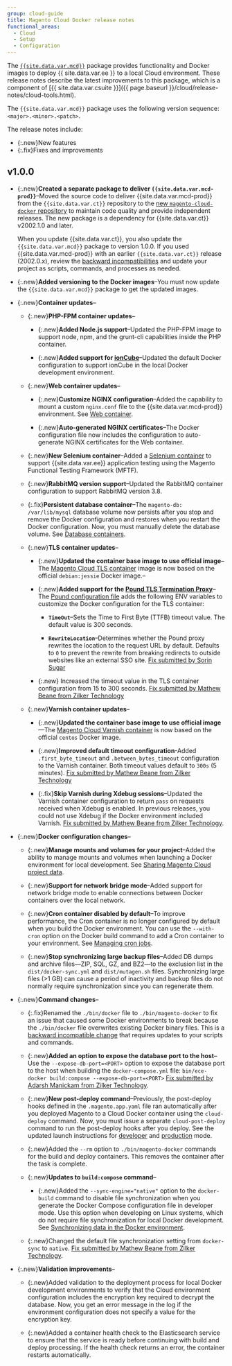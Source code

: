 ```yaml
---
group: cloud-guide
title: Magento Cloud Docker release notes
functional_areas:
  - Cloud
  - Setup
  - Configuration
---
```


The [`{{site.data.var.mcd}}`](https://github.com/magento/magento-cloud-docker) package provides functionality and Docker images to deploy {{ site.data.var.ee }} to a local Cloud environment. These release notes describe the latest improvements to this package, which is a component of [{{ site.data.var.csuite }}]({{ page.baseurl }}/cloud/release-notes/cloud-tools.html).

The `{{site.data.var.mcd}}` package uses the following version sequence: `<major>.<minor>.<patch>`.

The release notes include:

-  {:.new}New features
-  {:.fix}Fixes and improvements

## v1.0.0

-  {:.new}**Created a separate package to deliver `{{site.data.var.mcd-prod}}`**–Moved the source code to deliver {{site.data.var.mcd-prod}} from the `{{site.data.var.ct}}` repository to the [new `magento-cloud-docker` repository](https://github.com/magento/magento-cloud-docker) to maintain code quality and provide independent releases.  The new package is a dependency for {{site.data.var.ct}} v2002.1.0 and later.

   When you update {{site.data.var.ct}}, you also update the `{{site.data.var.mcd}}` package to version 1.0.0. If you used {{site.data.var.mcd-prod}} with an earlier `{{site.data.var.ct}}` release (2002.0.x), review the [backward incompatibilities]({{site.baseurl}}/cloud/release-notes/backward-incompatible-changes.html#magento-cloud-docker-changes) and update your project as scripts, commands, and processes as needed.

-  {:.new}**Added versioning to the Docker images**–You must now update the `{{site.data.var.mcd}}` package to get the updated images.<!--MAGECLOUD-4737-->

-  {:.new}**Container updates**–

   -  {:.new}**PHP-FPM container updates**–

      -  {:.new}**Added Node.js support**–Updated the PHP-FPM image to support node, npm, and the grunt-cli capabilities inside the PHP container.<!--MAGECLOUD-3953-->

      -  {:.new}**Added support for [ionCube](https://www.ioncube.com/)**–Updated the default Docker configuration to support ionCube in the local Docker development environment.<!--MAGECLOUD-4354-->

   -  {:.new}**Web container updates**–

      -  {:.new}**Customize NGINX configuration**–Added the capability to mount a custom `nginx.conf` file to the {{site.data.var.mcd-prod}} environment. See [Web container]({{site.baseurl}}/cloud/docker/docker-containers-service.html#web-container).<!--MAGECLOUD-4204-->

      -  {:.new}**Auto-generated NGINX certificates**–The Docker configuration file now includes the configuration to auto-generate NGINX certificates for the Web container.<!--MAGECLOUD-4258-->

   -  {:.new}**New Selenium container**–Added a [Selenium container]({{site.baseurl}}/cloud/docker/docker-containers-service.html#selenium-container) to support {{site.data.var.ee}} application testing using the Magento Functional Testing Framework (MFTF).<!--MAGECLOUD-4040-->

   -  {:.new}**RabbitMQ version support**–Updated the RabbitMQ container configuration to support RabbitMQ version 3.8.<!--MAGECLOUD-4674-->

   -  {:.fix}**Persistent database container**–The `magento-db: /var/lib/mysql` database volume now persists after you stop and remove the Docker configuration and restores when you restart the Docker configuration. Now, you must manually delete the database volume. See [Database containers].<!--MAGECLOUD-3978-->

   -  {:.new}**TLS container updates**–

      -  {:.new}**Updated the container base image to use official image**–The [Magento Cloud TLS container] image is now based on the official `debian:jessie` Docker image.–<!--MAGECLOUD-4163-->

      -  {:.new}**Added support for the [Pound TLS Termination Proxy]**–The [Pound configuration file][`pound.cfg`] adds the following ENV variables to customize the Docker configuration for the TLS container:

         -  **`TimeOut`**–Sets the Time to First Byte (TTFB) timeout value. The default value is 300 seconds.

         -  **`RewriteLocation`**–Determines whether the Pound proxy rewrites the location to the request URL by default. Defaults to `0` to prevent the rewrite from breaking redirects to outside websites like an external SSO site. [Fix submitted by Sorin Sugar](https://github.com/magento/magento-cloud-docker/pull/37)<!--MAGECLOUD-4061-->

      -  {:.new} Increased the timeout value in the TLS container configuration from 15 to 300 seconds. [Fix submitted by Mathew Beane from Zilker Technology](https://github.com/magento/magento-cloud-docker/pull/78)<!--MAGECLOUD-4460-->

   -  {:.new}**Varnish container updates**–

      -  {:.new}**Updated the container base image to use official image**—The [Magento Cloud Varnish container] is now based on the official `centos` Docker image.<!--MAGECLOUD-4163-->

      -  {:.new}**Improved default timeout configuration**-Added `.first_byte_timeout` and `.between_bytes_timeout` configuration to the Varnish container. Both timeout values default to `300s` (5 minutes). [Fix submitted by Mathew Beane from Zilker Technology](https://github.com/magento/magento-cloud-docker/pull/78)<!--MAGECLOUD-4460-->

      -  {:.fix}**Skip Varnish during Xdebug sessions**–Updated the Varnish container configuration to return `pass` on requests received when Xdebug is enabled. In previous releases, you could not use Xdebug if the Docker environment included Varnish. [Fix submitted by Mathew Beane from Zilker Technology](https://github.com/magento/magento-cloud-docker/pull/111).<!--MAGECLOUD-4873-->

-  {:.new}**Docker configuration changes**–

   -  {:.new}**Manage mounts and volumes for your project**–Added the ability to manage mounts and volumes when launching a Docker environment for local development. See [Sharing Magento Cloud project data].<!--MAGECLOUD-3248-->

   -  {:.new}**Support for network bridge mode**–Added support for network bridge mode to enable connections between Docker containers over the local network.<!--MAGECLOUD-4165-->

   -  {:.new}**Cron container disabled by default**–To improve performance, the Cron container is no longer configured by default when you build the Docker environment. You can use the `--with-cron` option on the Docker build command to add a Cron container to your environment. See [Managing cron jobs]({{site.baseurl}}/cloud/docker/docker-manage-cron-jobs.html).<!--MAGECLOUD-5181-->

   -  {:.new}**Stop synchronizing large backup files**–Added DB dumps and archive files—ZIP, SQL, GZ, and BZ2—to the exclusion list in the `dist/docker-sync.yml` and `dist/mutagen.sh` files. Synchronizing large files (>1 GB) can cause a period of inactivity and backup files do not normally require synchronization since you can regenerate them.<!--MAGECLOUD-3979-->

-  {:.new}**Command changes**–

   -  {:.fix}Renamed the `./bin/docker` file to `./bin/magento-docker` to fix an issue that caused some Docker environments to break because the `./bin/docker` file overwrites existing Docker binary files. This is a [backward incompatible change] that requires updates to your scripts and commands.<!-- MAGECLOUD-4038 -->

   -  {:.new}**Added an option to expose the database port to the host**–Use the `--expose-db-port=<PORT>` option to expose the database port to the host when building the `docker-compose.yml` file: `bin/ece-docker build:compose --expose-db-port=<PORT>`<!--MAGECLOUD-4454--> [Fix submitted by Adarsh Manickam from Zilker Technology](https://github.com/magento/magento-cloud-docker/pull/101).

   -  {:.new}**New post-deploy command**–Previously, the post-deploy hooks defined in the `.magento.app.yaml` file ran automatically after you deployed Magento to a Cloud Docker container using the `cloud-deploy` command. Now, you must issue a separate `cloud-post-deploy` command to run the post-deploy hooks after you deploy. See the updated launch instructions for [developer] and [production] mode.<!--MAGECLOUD-3996-->

   -  {:.new}Added the `--rm` option to `./bin/magento-docker` commands for the build and deploy containers. This removes the container after the task is complete.<!--MAGECLOUD-4205-->

   -  {:.new}**Updates to `build:compose` command**–

      -  {:.new}Added the `--sync-engine="native"` option to the `docker-build` command to disable file synchronization when you generate the Docker Compose configuration file in developer mode. Use this option when developing on Linux systems, which do not require file synchronization for local Docker development. See [Synchronizing data in the Docker environment]({{site.baseurl}}/cloud/docker/docker-syncing-data.html).<!--MAGECLOUD-4351, MAGECLOUD-->

   -  {:.new}Changed the default file synchronization setting from `docker-sync` to `native`. [Fix submitted by Mathew Beane from Zilker Technology](https://github.com/magento/magento-cloud-docker/pull/124).<!--MAGECLOUD-5066-->

-  {:.new}**Validation improvements**–

   -  {:.new}Added validation to the deployment process for local Docker development environments to verify that the Cloud environment configuration includes the encryption key required to decrypt the database.  Now, you get an error message in the log if the environment configuration does not specify a value for the encryption key.<!--MAGECLOUD-4423-->

   -  {:.new}Added a container health check to the Elasticsearch service to ensure that the service is ready before continuing with build and deploy processing. If the health check returns an error, the container restarts automatically.<!--MAGECLOUD-4456-->

[Sharing Magento Cloud project data]: {{site.baseurl}}/cloud/docker/docker-containers.html#sharing-magento-cloud-project-data
[Database containers]: {{site.baseurl}}/cloud/docker/docker-containers-service.html#database-container
[developer]: {{site.baseurl}}/cloud/docker/docker-mode-developer.html
[production]: {{site.baseurl}}/cloud/docker/docker-mode-production.html
[backward incompatible change]: {{site.baseurl}}/cloud/release-notes/backward-incompatible-changes.html
[Magento Cloud TLS container]: {{site.baseurl}}/cloud/docker/docker-containers-service.html#tls-container
[Magento Cloud Varnish container]: {{site.baseurl}}/cloud/docker/docker-containers-service.html#varnish-container
[Pound TLS Termination Proxy]: https://github.com/mnuessler/docker-tls-termination-proxy/blob/master/README.md
[`pound.cfg`]: https://github.com/magento/magento-cloud-docker/blob/1.0/images/tls/pound.cfg
